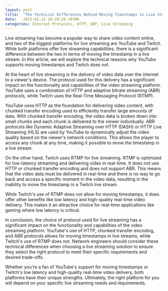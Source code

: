 ```yaml
---
layout: post
title:  "The Technical Differences Behind Moving Timestamps in Live Streaming: A Comparison of YouTube and Twitch"
date:   2023-02-12 18:29:20 +0700
categories: Internet Protocols, HTTP, UDP, Live Streaming
---
```


Live  streaming has become a popular way to share video content online, and  two of the biggest platforms for live streaming are YouTube and Twitch.  While both platforms offer live streaming capabilities, there is a  significant difference between the two in terms of moving the timestamp  in a live stream. In this article, we will explore the technical reasons why YouTube supports moving timestamps and Twitch does not.

At the heart of live streaming is the delivery of video data over the internet to a viewer's device. The protocol used for this delivery has a significant impact on the functionality and capabilities of the video  streaming platform. YouTube uses a combination of HTTP and adaptive  bitrate streaming (ABR) protocols, while Twitch uses the Real-Time  Messaging Protocol (RTMP).

YouTube uses HTTP as the foundation for delivering video content,  with chunked transfer encoding used to efficiently transfer large  amounts of data. With chunked transfer encoding, the video data is  broken down into small chunks and each chunk is delivered to the viewer  individually. ABR protocols like Dynamic Adaptive Streaming over HTTP  (DASH) or HTTP Live Streaming (HLS) are used by YouTube to dynamically  adjust the video quality based on the viewer's network conditions. This  allows the player to access any chunk at any time, making it possible to move the timestamp in a live stream.

On the other hand, Twitch uses RTMP for live streaming. RTMP is  optimized for low-latency streaming and delivering video in real-time.  It does not use HTTP or chunked transfer encoding and does not support  ABR. This means that the video data must be delivered in real-time and  there is no way to go back and access a specific moment in the video  data, resulting in the inability to move the timestamp in a Twitch live  stream.

While Twitch's use of RTMP does not allow for moving timestamps, it  does offer other benefits like low latency and high-quality real-time  video delivery. This makes it an attractive choice for real-time  applications like gaming where low latency is critical.

In conclusion, the choice of protocol used for live streaming has a  significant impact on the functionality and capabilities of the video  streaming platform. YouTube's use of HTTP, chunked transfer encoding,  and ABR protocols allows for moving timestamps in live streams, while  Twitch's use of RTMP does not. Network engineers should consider these  technical differences when choosing a live streaming solution to ensure  they select the right protocol to meet their specific requirements and  desired trade-offs.

Whether you're a fan of YouTube's support for moving timestamps or  Twitch's low latency and high-quality real-time video delivery, both  platforms have their unique strengths. Ultimately, the right platform  for you will depend on your specific live streaming needs and  requirements.